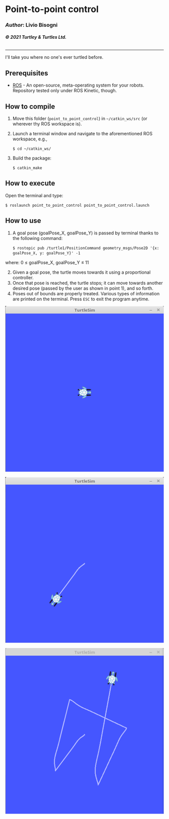 # __Point-to-point control__

### _Author_: Livio Bisogni
###### __&copy; 2021 Turtley & Turtles Ltd.__
___
I'll take you where no one's ever turtled before.

## Prerequisites

* [ROS](http://wiki.ros.org/ROS/Installation) - An open-source, meta-operating system for your robots. Repository tested only under ROS Kinetic, though.

## How to compile
1. Move this folder (`point_to_point_control`) in `~/catkin_ws/src` (or wherever thy ROS workspace is).
2. Launch a terminal window and navigate to the aforementioned ROS workspace, e.g.,

	```
	$ cd ~/catkin_ws/
	```
3. Build the package:

	```
	$ catkin_make
	```

## How to execute
Open the terminal and type:

```
$ roslaunch point_to_point_control point_to_point_control.launch
```

## How to use

1. A goal pose (goalPose\_X, goalPose\_Y) is passed by terminal thanks to the following command:

	```
	$ rostopic pub /turtle1/PositionCommand geometry_msgs/Pose2D '{x: goalPose_X, y: goalPose_Y}' -1
	```
where:	0 &leq; goalPose\_X, goalPose\_Y  &leq; 11

2. Given a goal pose, the turtle moves towards it using a proportional controller.
3. Once that pose is reached, the turtle stops; it can move towards another desired pose (passed by the user as shown in point 1), and so forth.
4. Poses out of bounds are properly treated. Various types of information are printed on the terminal. Press `ESC` to exit the program anytime.

![](img/p1.png)

![](img/p2.png)

![](img/p3.png)
